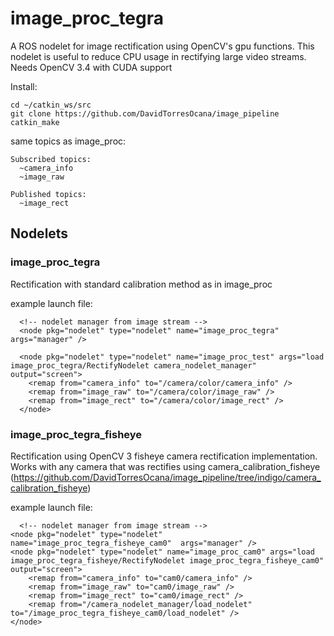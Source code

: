 # image_proc_tegra

A ROS nodelet for image rectification using OpenCV's gpu functions. This nodelet is useful to reduce CPU usage in rectifying large video streams.
Needs OpenCV 3.4 with CUDA support


Install:

```
cd ~/catkin_ws/src
git clone https://github.com/DavidTorresOcana/image_pipeline
catkin_make
```

same topics as image_proc:

```
Subscribed topics:
  ~camera_info
  ~image_raw

Published topics:
  ~image_rect
```

## Nodelets 
### image_proc_tegra
Rectification with standard calibration method as in image_proc

example launch file:

```
  <!-- nodelet manager from image stream -->
  <node pkg="nodelet" type="nodelet" name="image_proc_tegra"  args="manager" />
  
  <node pkg="nodelet" type="nodelet" name="image_proc_test" args="load image_proc_tegra/RectifyNodelet camera_nodelet_manager" output="screen">
    <remap from="camera_info" to="/camera/color/camera_info" />
    <remap from="image_raw" to="/camera/color/image_raw" />
    <remap from="image_rect" to="/camera/color/image_rect" />
  </node>
```
### image_proc_tegra_fisheye
Rectification using OpenCV 3 fisheye camera rectification implementation. Works with any camera that was rectifies using camera_calibration_fisheye (https://github.com/DavidTorresOcana/image_pipeline/tree/indigo/camera_calibration_fisheye)

example launch file:
```
  <!-- nodelet manager from image stream -->
<node pkg="nodelet" type="nodelet" name="image_proc_tegra_fisheye_cam0"  args="manager" />
<node pkg="nodelet" type="nodelet" name="image_proc_cam0" args="load image_proc_tegra_fisheye/RectifyNodelet image_proc_tegra_fisheye_cam0" output="screen">
    <remap from="camera_info" to="cam0/camera_info" />
    <remap from="image_raw" to="cam0/image_raw" />
    <remap from="image_rect" to="cam0/image_rect" />
    <remap from="/camera_nodelet_manager/load_nodelet" to="/image_proc_tegra_fisheye_cam0/load_nodelet" />
</node>
```
